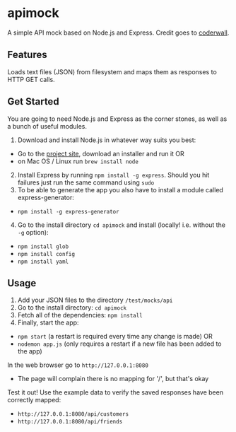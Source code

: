 apimock
=======

A simple API mock based on Node.js and Express. Credit goes to [coderwall](https://coderwall.com/p/ss80vw).

Features
--------
Loads text files (JSON) from filesystem and maps them as responses to HTTP GET calls.

Get Started
-----------
You are going to need Node.js and Express as the corner stones, as well as a bunch of useful modules.

1. Download and install Node.js in whatever way suits you best:
  * Go to the [project site](http://nodejs.org), download an installer and run it OR
  * on Mac OS / Linux run `brew install node`
2. Install Express by running `npm install -g express`. Should you hit failures just run the same command using `sudo`
3. To be able to generate the app you also have to install a module called express-generator: 
  * `npm install -g express-generator`
4. Go to the install directory `cd apimock` and install (locally! i.e. without the `-g` option): 
  * `npm install glob`
  * `npm install config`
  * `npm install yaml`

Usage
-----
1. Add your JSON files to the directory `/test/mocks/api`
2. Go to the install directory: `cd apimock`
3. Fetch all of the dependencies: `npm install` 
4. Finally, start the app:
  * `npm start` (a restart is required every time any change is made) OR
  * `nodemon app.js` (only requires a restart if a new file has been added to the app)

In the web browser go to `http://127.0.0.1:8080`
  * The page will complain there is no mapping for '/', but that's okay

Test it out! Use the example data to verify the saved responses have been correctly mapped:
  * `http://127.0.0.1:8080/api/customers`
  * `http://127.0.0.1:8080/api/friends`

